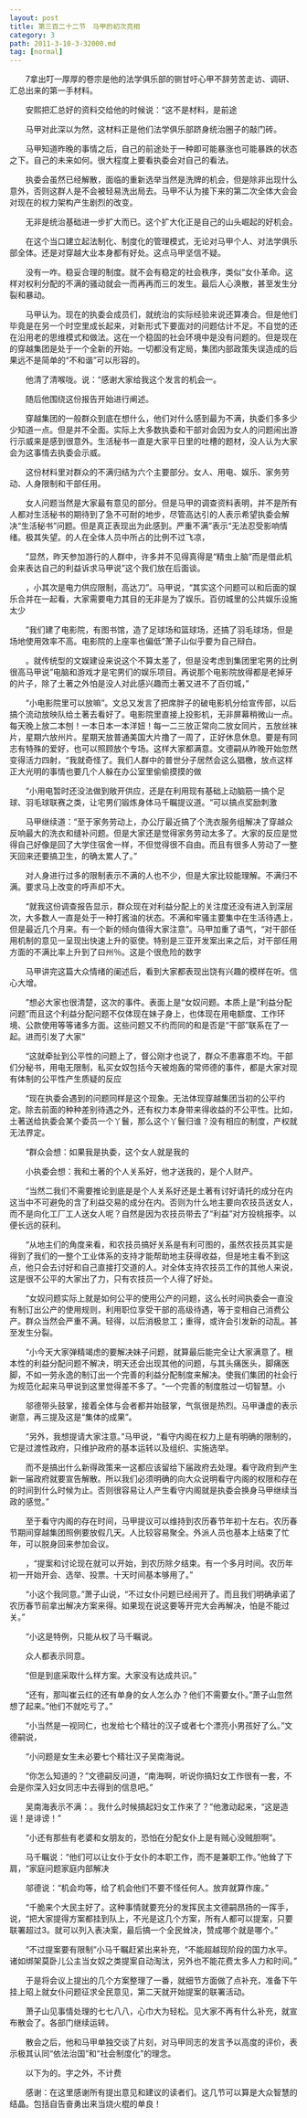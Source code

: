 ```yaml
---
layout: post
title: 第三百二十二节　马甲的初次亮相
category: 3
path: 2011-3-10-3-32000.md
tag: [normal]
---
```


　　7拿出叮一厚厚的卷宗是他的法学俱乐部的铡甘吁心甲不辞劳苦走访、调研、汇总出来的第一手材料。

　　安熙把汇总好的资料交给他的时候说：“这不是材料，是前途

　　马甲对此深以为然，这材料正是他们法学俱乐部跻身统治圈子的敲门砖。

　　马甲知道昨晚的事情之后，自己的前途处于一种即可能暴涨也可能暴跌的状态之下。自己的未来如何。很大程度上要看执委会对自己的看法。

　　执委会虽然已经解散，面临的重新选举当然是洗牌的机会，但是除非出现什么意外，否则这群人是不会被轻易洗出局去。马甲不认为接下来的第二次全体大会会对现在的权力架构产生剧烈的改变。

　　无非是统治基础进一步扩大而已。这个扩大化正是自己的山头崛起的好机会。

　　在这个当口建立起法制化、制度化的管理模式，无论对马甲个人、对法学俱乐部全体。还是对穿越大业本身都有好处。这点马甲坚信不疑。

　　没有一咋。稳妥合理的制度。就不会有稳定的社会秩序，类似“女仆革命。这样对权利分配的不满的骚动就会一而再再而三的发生。最后人心涣散，甚至发生分裂和暴动。

　　马甲认为。现在的执委会成员们，就统治的实际经验来说还算凑合。但是他们毕竟是在另一个时空里成长起来，对新形式下要面对的问题估计不足。不自觉的还在沿用老的思维模式和做法。这在一个稳固的社会环境中是没有问题的。但是现在的穿越集团是处于一个全新的开始。一切都没有定局，集团内部政策失误造成的后果远不是简单的“不和谐”可以形容的。

　　他清了清喉咙。说：“感谢大家给我这个发言的机会一。

　　随后他围绕这份报告开始进行阐述。

　　穿越集团的一般群众到底在想什么，他们对什么感到最为不满，执委们多多少少知道一点。但是并不全面。实际上大多数执委和干部对会因为女人的问题闹出游行示威来是感到很意外。生活秘书一直是大家平日里的吐槽的题材，没人认为大家会为这事情去执委会示威。

　　这份材料里对群众的不满归结为六个主要部分。女人、用电、娱乐、家务劳动、人身限制和干部任用。

　　女人问题当然是大家最有意见的部分。但是马甲的调查资料表明，并不是所有人都对生活秘书的期待到了急不可耐的地步，尽管高达引的人表示希望执委会解决“生活秘书”问题。但是真正表现出为此感到。严重不满”表示“无法忍受影响情绪。极其失望。的人在全体人员中所占的比例不过飞凉，

　　”显然，昨天参加游行的人群中，许多并不见得真得是“精虫上脑”而是借此机会来表达自己的利益诉求马甲说”这个我们放在后面谈。

　　，小其次是电力供应限制，高达刀”。马甲说，“其实这个问题可以和后面的娱乐合并在一起看，大家需要电力其目的无非是为了娱乐。百仞城里的公共娱乐设施太少

　　”我们建了电影院，有图书馆，造了足球场和篮球场，还搞了羽毛球场，但是场地使用效率不高。电影院的上座率也偏低”萧子山似乎要为自己辩白。

　　。就传统型的文娱建设来说这个不算太差了，但是没考虑到集团里宅男的比例很高马甲说”电脑和游戏才是宅男们的娱乐项目。再说那个电影院放得都是老掉牙的片子，除了土著之外怕是没人对此感兴趣而土著又进不了百仞城，”

　　“小电影院里可以放嘛”。文总又发言了把席胖子的破电影机分给宣传部，以后搞个流动放映队给土著去看好了。电影院里直接上投影机，无非屏幕稍微山一点。每天晚上放二本刨！一本日本一本洋妞！每一二三放正常向二放女同片，五放丝袜片，星期六放州片。星期天放普通美国大片撸了一周了，正好休息休息。要是有同志有特殊的爱好，也可以照顾放个专场。这样大家都满意。文德嗣从昨晚开始忽然变得活力四射，“我就奇怪了。我们人群中的普世分子居然会这么猖檄，放点这样正大光明的事情也要几个人躲在办公室里偷偷摸摸的做

　　“小用电暂时还没法做到敞开供应，还是在利用现有基础上动脑筋一搞个足球、羽毛球联赛之类，让宅男们锻炼身体马千瞩提议道。“可以搞点奖励刺激

　　马甲继续道：“至于家务劳动上，办公厅最近搞了个洗衣服务组解决了穿越众反响最大的洗衣和缝补问题。但是大家还是觉得家务劳动太多了。大家的反应是觉得自己好像是回了大学住宿舍一样，不但觉得很不自由。而且有很多人劳动了一整天回来还要搞卫生，的确太累人了。”

　　对人身进行过多的限制表示不满的人也不少，但是大家比较能理解。不满归不满。要求马上改变的呼声却不大。

　　“就我这份调查报告显示，群众现在对利益分配上的关注度还没有进入到深层次，大多数人一直是处于一种打酱油的状态。不满和牢骚主要集中在生活待遇上，但是最近几个月来。有一个新的倾向值得大家注意”。马甲加重了语气，“对干部任用机制的意见一呈现出快速上升的驱使。特别是三亚开发案出来之后，对干部任用方面的不满比率上升到了曰州％。这是个很危险的数字

　　马甲讲完这篇大众情绪的阑述后，看到大家都表现出饶有兴趣的模样在听。信心大增。

　　”想必大家也很清楚，这次的事件。表面上是“女奴问题。本质上是“利益分配问题”而且这个利益分配问题不仅体现在妹子身上，也体现在用电额度、工作环境、公款使用等等诸多方面。这些问题又不约而同的和是否是“干部”联系在了一起。进而引发了大家“

　　“这就牵扯到公平性的问题上了，督公刚才也说了，群众不患寡患不均。干部们分秘书，用电无限制，私买女奴包括今天被炮轰的常师德的事件，都是大家对现有体制的公平性产生质疑的反应

　　“现在执委会遇到的问题同样是这个现象。无法体现穿越集团当初的公平约定。除去前面的种种差别待遇之外，还有权力本身带来得收益的不公平性。比如，土著送给执委会某个委员一个丫鬟，那么这个丫鬟归谁？没有相应的制度，产权就无法界定。

　　“群众会想：如果我是执委，这个女人就是我的

　　小执委会想：我和土著的个人关系好，他才送我的，是个人财产。

　　“当然二我们不需要推论到底是是个人关系好还是土著有讨好请托的成分在内这当中不可避免的含了利益交易的成分在内。否则为什么地主要向农技员送女人，而不是向化工厂工人送女人呢？自然是因为农技员带去了“利益”对方投桃报李。以便长远的获利。

　　“从地主们的角度来看，和农技员搞好关系是有利可图的，虽然农技员其实是得到了我们的一整个工业体系的支持才能帮助地主获得收益，但是地主看不到这点，他只会去讨好和自己直接打交道的人。对全体支持农技员工作的其他人来说，这是很不公平的大家出了力，只有农技员一个人得了好处。

　　“女奴问题实际上就是如何公平的使用公产的问题，这么长时间执委会一直没有制订出公产的使用规则，利用职位享受干部的高级待遇，等于变相自己消费公产。群众当然会严重不满。轻得，以后消极怠工；重得，或许会引发新的动乱。甚至发生分裂。

　　“小今天大家弹精竭虑的要解决妹子问题，就算最后能完全让大家满意了。根本性的利益分配问题不解决，明天还会出现其他的问题，与其头痛医头，脚痛医脚，不如一劳永逸的制订出一个完善的利益分配制度来解决。使我们集团的社会行为规范化起来马甲说到这里觉得差不多了。“一个完善的制度胜过一切智慧。小

　　邬德带头鼓掌，接着全体与会者都并始鼓掌，气氛很是热烈。马甲谦虚的表示谢意，再三提及这是“集体的成果”。

　　“另外，我想提请大家注意。”马甲说，“看守内阁在权力上是有明确的限制的，它是过渡性政府，只维护政府的基本运转以及组织、实施选举。

　　而不是搞出什么新得政策来一这都应该留给下届政府去处理。看守政府到产生新一届政府就要宣告解散。所以我们必须明确的向大众说明看守内阁的权限和存在的时间到什么时候为止。否则很容易让人产生看守内阁就是执委会换身马甲继续当政的感觉。”

　　至于看守内阁的存在时间，马甲提议可以维持到农历春节年初十左右。农历春节期间穿越集团照例要放假几天。人比较容易聚全。外派人员也基本上结束了忙年，可以脱身回来参加会议。

　　，“提案和讨论现在就可以开始，到农历除夕结束。有一个多月时间。农历年初一开始开会、选举、投票。十天时间基本够用了。”

　　“小这个我同意。”萧子山说，“不过女仆问题已经闹开了。而且我们明确承诺了农历春节前拿出解决方案来得。如果现在说这要等开完大会再解决，怕是不能过关。”

　　“小这是特例，只能从权了马千瞩说。

　　众人都表示同意。

　　“但是到底采取什么样方案。大家没有达成共识。”

　　“还有，那叫崔云红的还有单身的女人怎么办？他们不需要女仆。”萧子山忽然想了起来。”他们不就吃亏了。”

　　“小当然是一视同仁，也发给七个精壮的汉子或者七个漂亮小男孩好了么。”文德嗣说，

　　“小问题是女生未必要七个精壮汉子吴南海说。

　　“你怎么知道的？”文德嗣反问道，“南海啊，听说你搞妇女工作很有一套，不会是你深入妇女同志中去得到的信息吧。”

　　吴南海表示不满：。我什么时候搞起妇女工作来了？”他激动起来，“这是造谣！是诽谤！”

　　“小还有那些有老婆和女朋友的，恐怕在分配女仆上是有贼心没贼胆啊”。

　　马千瞩说：“他们可以让女仆于女仆的本职工作，而不是兼职工作。”他耸了下肩，“家庭问题家庭内部解决

　　邬德说：“机会均等，给了机会他们不要不怪任何人。放弃就算作废。”

　　“千脆来个大民主好了。这种事情就要充分的发挥民主文德嗣昂扬的一挥手，说，“把大家提得方案都挂到队上，不光是这几个方案，所有人都可以提案，只要联署超过3。就可以列入表决案，最后搞一个全民耸决，赞成哪个就是哪个。”

　　“不过提案要有限制”小马千瞩赶紧出来补充，“不能超越现阶段的国力水平。诸如绑架莫卧儿公主当女奴之类提案自动淘汰，另外也不能花费太多人力和时间。”

　　于是将会议上提出的几个方案整理了一番，就细节方面做了点补充，准备下午挂上昭上就女仆问题征求全民意见，第二天就开始提案的联署活动。

　　萧子山见事情处理的七七八八，心巾大为轻松。见大家不再有什么补充，就宣布散会了。各部门继续运转。

　　散会之后，他和马甲单独交谈了片刻，对马甲同志的发言予以高度的评价，表示极其认同“依法治国”和“社会制度化”的理念。

　　以下为的。字之外，不计费

　　感谢：在这里感谢所有提出意见和建议的读者们。这几节可以算是大众智慧的结晶。包括自告奋勇出来当烧火棍的单良！